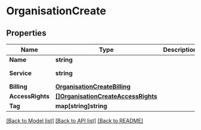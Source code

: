 # OrganisationCreate

## Properties

Name | Type | Description | Notes
------------ | ------------- | ------------- | -------------
**Name** | **string** |  | [optional] 
**Service** | **string** |  | [optional] [default to 5c9cc1c3255c16c3e899a4e8]
**Billing** | [**OrganisationCreateBilling**](organisation_create_billing.md) |  | [optional] 
**AccessRights** | [**[]OrganisationCreateAccessRights**](organisation_create_accessRights.md) |  | [optional] 
**Tag** | **map[string]string** |  | [optional] 

[[Back to Model list]](../README.md#documentation-for-models) [[Back to API list]](../README.md#documentation-for-api-endpoints) [[Back to README]](../README.md)


